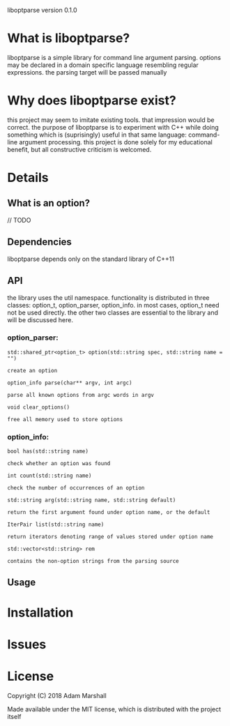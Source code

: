 liboptparse version 0.1.0

# What is liboptparse?
  liboptparse is a simple library for command line argument parsing.
options may be declared in a domain specific language resembling
regular expressions. the parsing target will be passed manually

# Why does liboptparse exist?
  this project may seem to imitate existing tools. that
impression would be correct. the purpose of liboptparse is to
experiment with C++ while doing something which is (suprisingly)
useful in that same language: command-line argument processing.
this project is done solely for my educational benefit, but all 
constructive criticism is welcomed.

# Details
## What is an option?
// TODO

## Dependencies
  liboptparse depends only on the standard library of C++11

## API
  the library uses the util namespace. functionality is distributed
in three classes: option\_t, option\_parser, option\_info. in most
cases, option\_t need not be used directly. the other two classes
are essential to the library and will be discussed here.

### option\_parser:
  `std::shared_ptr<option_t> option(std::string spec, std::string name = "")`

    create an option

  `option_info parse(char** argv, int argc)`

    parse all known options from argc words in argv

  `void clear_options()`

    free all memory used to store options
### option\_info:
  `bool has(std::string name)`

    check whether an option was found

  `int count(std::string name)`

    check the number of occurrences of an option

  `std::string arg(std::string name, std::string default)`

    return the first argument found under option name, or the default

  `IterPair list(std::string name)`

    return iterators denoting range of values stored under option name

  `std::vector<std::string> rem`

    contains the non-option strings from the parsing source
## Usage

# Installation

# Issues

# License

Copyright (C) 2018 Adam Marshall

Made available under the MIT license, which is distributed with the
project itself
